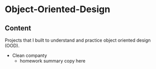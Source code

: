 # Object-Oriented-Design

## Content
Projects that I built to understand and practice object oriented design (OOD). 

* Clean companty
  - homework summary copy here
  
  
